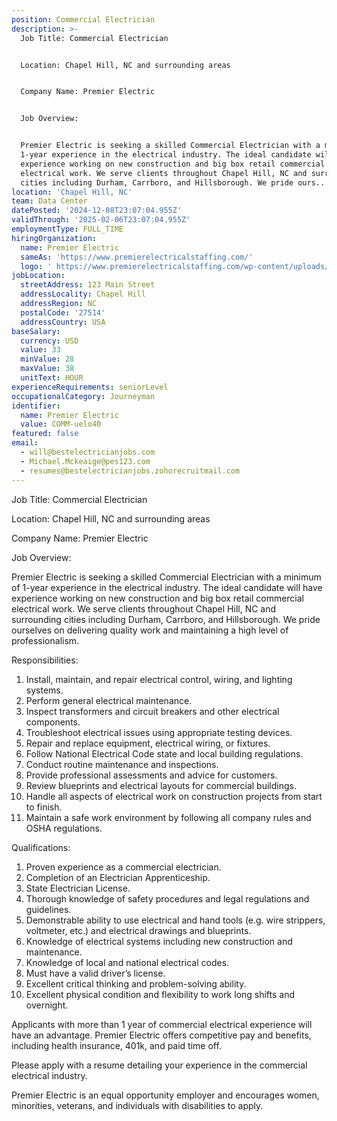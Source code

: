 ```yaml
---
position: Commercial Electrician
description: >-
  Job Title: Commercial Electrician 


  Location: Chapel Hill, NC and surrounding areas 


  Company Name: Premier Electric


  Job Overview:


  Premier Electric is seeking a skilled Commercial Electrician with a minimum of
  1-year experience in the electrical industry. The ideal candidate will have
  experience working on new construction and big box retail commercial
  electrical work. We serve clients throughout Chapel Hill, NC and surrounding
  cities including Durham, Carrboro, and Hillsborough. We pride ours...
location: 'Chapel Hill, NC'
team: Data Center
datePosted: '2024-12-08T23:07:04.955Z'
validThrough: '2025-02-06T23:07:04.955Z'
employmentType: FULL_TIME
hiringOrganization:
  name: Premier Electric
  sameAs: 'https://www.premierelectricalstaffing.com/'
  logo: ' https://www.premierelectricalstaffing.com/wp-content/uploads/2020/05/Premier-Electrical-Staffing-logo.png'
jobLocation:
  streetAddress: 123 Main Street
  addressLocality: Chapel Hill
  addressRegion: NC
  postalCode: '27514'
  addressCountry: USA
baseSalary:
  currency: USD
  value: 33
  minValue: 28
  maxValue: 38
  unitText: HOUR
experienceRequirements: seniorLevel
occupationalCategory: Journeyman
identifier:
  name: Premier Electric
  value: COMM-uelo40
featured: false
email:
  - will@bestelectricianjobs.com
  - Michael.Mckeaige@pes123.com
  - resumes@bestelectricianjobs.zohorecruitmail.com
---
```




Job Title: Commercial Electrician 

Location: Chapel Hill, NC and surrounding areas 

Company Name: Premier Electric

Job Overview:

Premier Electric is seeking a skilled Commercial Electrician with a minimum of 1-year experience in the electrical industry. The ideal candidate will have experience working on new construction and big box retail commercial electrical work. We serve clients throughout Chapel Hill, NC and surrounding cities including Durham, Carrboro, and Hillsborough. We pride ourselves on delivering quality work and maintaining a high level of professionalism.

Responsibilities:

1. Install, maintain, and repair electrical control, wiring, and lighting systems.
2. Perform general electrical maintenance.
3. Inspect transformers and circuit breakers and other electrical components.
4. Troubleshoot electrical issues using appropriate testing devices.
5. Repair and replace equipment, electrical wiring, or fixtures.
6. Follow National Electrical Code state and local building regulations.
7. Conduct routine maintenance and inspections.
8. Provide professional assessments and advice for customers.
9. Review blueprints and electrical layouts for commercial buildings.
10. Handle all aspects of electrical work on construction projects from start to finish.
11. Maintain a safe work environment by following all company rules and OSHA regulations.

Qualifications:

1. Proven experience as a commercial electrician.
2. Completion of an Electrician Apprenticeship.
3. State Electrician License.
4. Thorough knowledge of safety procedures and legal regulations and guidelines.
5. Demonstrable ability to use electrical and hand tools (e.g. wire strippers, voltmeter, etc.) and electrical drawings and blueprints.
6. Knowledge of electrical systems including new construction and maintenance.
7. Knowledge of local and national electrical codes.
8. Must have a valid driver’s license.
9. Excellent critical thinking and problem-solving ability.
10. Excellent physical condition and flexibility to work long shifts and overnight.

Applicants with more than 1 year of commercial electrical experience will have an advantage. Premier Electric offers competitive pay and benefits, including health insurance, 401k, and paid time off.

Please apply with a resume detailing your experience in the commercial electrical industry. 

Premier Electric is an equal opportunity employer and encourages women, minorities, veterans, and individuals with disabilities to apply.